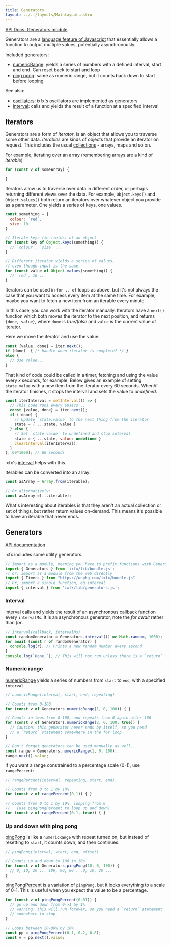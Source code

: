 ```yaml
---
title: Generators
layout: ../../layouts/MainLayout.astro
---
```


[API Docs: Generators module](https://clinth.github.io/ixfx/modules/Generators.html)

Generators are a [language feature of Javascript](https://developer.mozilla.org/en-US/docs/Web/JavaScript/Guide/Iterators_and_Generators) that essentially allows a function to output multiple values, potentially asynchronously.

Included generators:
* [numericRange](#numericRange): yields a series of numbers with a defined interval, start and end. Can reset back to start and loop
* [ping pong](#pingPong): same as numeric range, but it counts back down to start before looping

See also:
* [oscillators](../modulation/oscillator): ixfx's oscillators are implemented as generators
* [interval](../flow/time#interval): calls and yields the result of a function at a specified interval

## Iterators

Generators are a form of _iterator_, is an object that allows you to traverse some other data. _Iterables_ are kinds of objects that provide an iterator on request. This includes the usual [collections](./collections/) - arrays, maps and so on.

For example, iterating over an array (remembering arrays are a kind of _iterable_)

```js
for (const v of someArray) {

}
```

Iterators allow us to traverse over data in different order, or perhaps returning different views over the data. For example, `Object.keys()` and `Object.values()` both return an iterators over whatever object you provide as a parameter. One yields a series of keys, one values.

```js
const something = {
  colour: `red`,
  size: 10
}

// Iterate keys (ie fields) of an object
for (const key of Object.keys(something)) {
  // `colour`, `size` ...  
}

// Different iterator yields a series of values,
// even though input is the same
for (const value of Object.values(something)) {
  // `red`, 10 ...
}
```

Iterators can be used in `for .. of` loops as above, but it's not always the case that you want to access every item at the same time. For example, maybe you want to fetch a new item from an iterable every minute.

In this case, you can work with the iterator manually. Iterators have a `next()` function which both moves the iterator to the next position, and returns `{done, value}`, where `done` is _true/false_ and `value` is the current value of iterator.

Here we move the iterator and use the value:

```js
const {value, done} = iter.next();
if (done)  { /* handle when iterator is complete? */ }
else {
  // Use value...
}
```

That kind of code could be called in a timer, fetching and using the value every _x_ seconds, for example. Below gives an example of setting `state.value` with a new item from the iterator every 60 seconds. When/if the iterator finishes, it stops the interval and sets the value to _undefined_.

```js
const iterInterval = setInterval(() => {
  // This code runs every 60secs...
  const {value, done} = iter.next();
  if (!done) {
    // Update `state.value` to the next thing from the iterator
    state = { ...state, value }
  } else {
    // Set `state.value` to undefined and stop interval
    state = { ...state, value: undefined }
    clearInterval(iterInterval);
  }
}, 60*1000); // 60 seconds 
```

ixfx's [interval](../flow/time#interval) helps with this.

Iterables can be converted into an array:

```js
const asArray = Array.from(iterable);

// Or alternatively:
const asArray =[...iterable];
```

What's interesting about iterables is that they aren't an actual collection or set of things, but rather return values on-demand. This means it's possible to have an iterable that never ends.

## Generators

[API documentation](https://clinth.github.io/ixfx/modules/Generators.html) 

ixfx includes some utility generators.

```js
// Import as a module, meaning you have to prefix functions with Generators.
import { Generators } from 'ixfx/lib/bundle.js';
// Or, import as a module from the web directly
import { Timers } from "https://unpkg.com/ixfx/bundle.js"
// Or, import a single function, eg interval
import { interval } from 'ixfx/lib/generators.js';
```

<a name="interval"></a>

### Interval

[interval](https://clinth.github.io/ixfx/modules/Generators.html#interval) calls and yields the result of an asynchronous callback function every `intervalMs`. It is an asynchronous generator, note the _for await_ rather than _for_.

```js
// interval(callback, intervalMs)
const randomGenerator = Generators.interval(() => Math.random, 1000);
for await (const r of randomGenerator) {
  console.log(r); // Prints a new random number every second
}
console.log(`Done.`); // This will not run unless there is a `return` in the for await loop
```

<a name="numericRange"></a>

### Numeric range
[numericRange](https://clinth.github.io/ixfx/modules/Generators.html#numericRange) yields a series of numbers from `start` to `end`, with a specified `interval`.

```js
// numericRange(interval, start, end, repeating)

// Counts from 0-100
for (const v of Generators.numericRange(1, 0, 100)) { }

// Counts in twos from 0-100, and repeats from 0 again after 100
for (const v of Generators.numericRange(2, 0, 100, true)) { 
  // Caution: this generator never ends by itself, so you need
  // a `return` statement somewhere in the for loop
}

// Don't forget generators can be used manually as well...
const range = Generators.numericRange(1, 0, 100);
range.next().value;
```

If you want a range constrained to a percentage scale (0-1), use `rangePercent`:

```js
// rangePercent(interval, repeating, start, end)

// Counts from 0 to 1 by 10%
for (const v of rangePercent(0.1)) { }

// Counts from 0 to 1 by 10%, looping from 0
//   (use pingPongPercent to loop up and down)
for (const v of rangePercent(0.1, true)) { }
```

<a name="pingPong"></a>

### Up and down with ping pong

[pingPong](https://clinth.github.io/ixfx/modules/Generators.html#pingPong) is like a `numericRange` with repeat turned on, but instead of resetting to `start`, it counts down, and then continues.

```js
// pingPong(interval, start, end, offset)

// Counts up and down to 100 in 10s
for (const v of Generators.pingPong(10, 0, 100)) {
  // 0, 10, 20 ... 100, 90, 80 ...0, 10, 20 ...
}
```

[pingPongPercent](https://clinth.github.io/ixfx/modules/Generators.html#pingPongPercent) is a variation of `pingPong`, but it locks everything to a scale of 0-1. This is useful when you expect the value to be a percentage.

```js
for (const v of pingPongPercent(0.01)) {
  // go up and down from 0->1 by 1%
  // warning: this will run forever, so you need a `return` statement
  // somewhere to stop.
}

// Loops between 20-80% by 10%
const pp = pingPongPercent(0.1, 0.2, 0.8);
const v = pp.next().value;
```